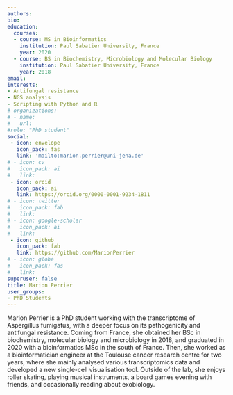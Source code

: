```yaml
---
authors:
bio: 
education:
  courses:
  - course: MS in Bioinformatics
    institution: Paul Sabatier University, France
    year: 2020
  - course: BS in Biochemistry, Microbiology and Molecular Biology
    institution: Paul Sabatier University, France
    year: 2018
email: 
interests:
- Antifungal resistance
- NGS analysis
- Scripting with Python and R
# organizations:
# - name: 
#   url: 
#role: "PhD student"
social:
 - icon: envelope
   icon_pack: fas
   link: 'mailto:marion.perrier@uni-jena.de'
# - icon: cv
#   icon_pack: ai
#   link: 
 - icon: orcid
   icon_pack: ai
   link: https://orcid.org/0000-0001-9234-1811
# - icon: twitter
#   icon_pack: fab
#   link: 
# - icon: google-scholar
#   icon_pack: ai
#   link: 
 - icon: github
   icon_pack: fab
   link: https://github.com/MarionPerrier
# - icon: globe
#   icon_pack: fas
#   link: 
superuser: false
title: Marion Perrier 
user_groups:
- PhD Students
---
```


Marion Perrier is a PhD student working with the transcriptome of Aspergillus fumigatus, with a deeper focus on its pathogenicity and antifungal resistance. Coming from France, she obtained her BSc in biochemistry, molecular biology and microbiology in 2018, and graduated in 2020 with a bioinformatics MSc in the south of France. Then, she worked as a bioinformatician engineer at the Toulouse cancer research centre for two years, where she mainly analysed various transcriptomics data and developed a new single-cell visualisation tool. Outside of the lab, she enjoys roller skating, playing musical instruments, a board games evening with friends, and occasionally reading about exobiology.


